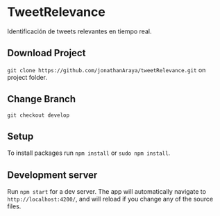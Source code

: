 # TweetRelevance

Identificación de tweets relevantes en tiempo real.

## Download Project

`git clone https://github.com/jonathanAraya/tweetRelevance.git` on project folder. 

## Change Branch

`git checkout develop`

## Setup

To install packages run `npm install` or `sudo npm install`.

## Development server

Run `npm start` for a dev server. The app will automatically navigate to `http://localhost:4200/`, and will reload if you change any of the source files.

<!-- ## Code scaffolding

Run `ng generate component component-name` to generate a new component. You can also use `ng generate directive/pipe/service/class/module`.

## Build

Run `ng build` to build the project. The build artifacts will be stored in the `dist/` directory. Use the `-prod` flag for a production build.

## Running unit tests

Run `ng test` to execute the unit tests via [Karma](https://karma-runner.github.io). -->

<!-- ## Running end-to-end tests

Run `ng e2e` to execute the end-to-end tests via [Protractor](http://www.protractortest.org/).
Before running the tests make sure you are serving the app via `ng serve`. -->

<!-- ## Further help

To get more help on the Angular CLI use `ng help` or go check out the [Angular CLI README](https://github.com/angular/angular-cli/blob/master/README.md). -->

